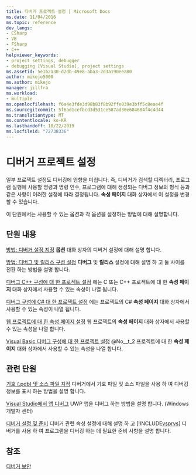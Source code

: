 ```yaml
---
title: 디버거 프로젝트 설정 | Microsoft Docs
ms.date: 11/04/2016
ms.topic: reference
dev_langs:
- CSharp
- VB
- FSharp
- C++
helpviewer_keywords:
- project settings, debugger
- debugging [Visual Studio], project settings
ms.assetid: 5e1b2a30-d2db-49e8-aba3-2d3a190eea80
author: mikejo5000
ms.author: mikejo
manager: jillfra
ms.workload:
- multiple
ms.openlocfilehash: f6a4e3fde3d98b83f8b92ffe039e3bff5c8eae4f
ms.sourcegitcommit: 5f6ad1cefbcd3d531ce587ad30e684684f4c4d44
ms.translationtype: MT
ms.contentlocale: ko-KR
ms.lasthandoff: 10/22/2019
ms.locfileid: "72738336"
---
```

# <a name="debugger-project-settings"></a>디버거 프로젝트 설정
일부 프로젝트 설정도 디버깅에 영향을 미칩니다. 즉, 디버거가 검색할 디렉터리, 프로그램 실행에 사용할 명령과 명령 인수, 프로그램에 대해 생성되는 디버그 정보의 형식 등과 같은 사항이 이러한 설정에 따라 결정됩니다. **속성 페이지** 대화 상자에서 이 설정을 변경할 수 있습니다.

 이 단원에서는 사용할 수 있는 옵션과 각 옵션을 설정하는 방법에 대해 설명합니다.

## <a name="in-this-section"></a>단원 내용
 [방법: 디버거 설정 지정](../debugger/how-to-specify-debugger-settings.md) **옵션** 대화 상자의 디버거 설정에 대해 설명 합니다.

 [방법: 디버그 및 릴리스 구성 설정](../debugger/how-to-set-debug-and-release-configurations.md) **디버그** 및 **릴리스** 설정에 대해 설명 하 고 둘 사이를 전환 하는 방법을 설명 합니다.

 [디버그 C++ 구성에 대 한 프로젝트 설정](../debugger/project-settings-for-a-cpp-debug-configuration.md) 에는 C 또는 C++ 프로젝트에 대 한 **속성 페이지** 대화 상자에서 사용할 수 있는 속성이 나열 됩니다.

 [디버그 구성에 C# 대 한 프로젝트 설정](../debugger/project-settings-for-csharp-debug-configurations.md) 에는 프로젝트의 C# **속성 페이지** 대화 상자에서 사용할 수 있는 속성이 나열 됩니다.

 [웹 프로젝트에 대 한 속성 페이지 설정](../debugger/property-pages-settings-for-web-projects.md) 웹 프로젝트의 **속성 페이지** 대화 상자에서 사용할 수 있는 속성을 나열 합니다.

 [Visual Basic 디버그 구성에 대 한 프로젝트 설정](../debugger/project-settings-for-a-visual-basic-debug-configuration.md) @No__t_2 프로젝트에 대 한 **속성 페이지** 대화 상자에서 사용할 수 있는 속성을 나열 합니다.

## <a name="related-sections"></a>관련 단원
 [기호 (.pdb) 및 소스 파일 지정](../debugger/specify-symbol-dot-pdb-and-source-files-in-the-visual-studio-debugger.md) 디버거에서 기호 파일 및 소스 파일을 사용 하 여 디버깅 정보를 표시 하는 방법을 설명 합니다.

 [Visual Studio에서 앱 디버그](/visualstudio/debugger/debugging-windows-store-and-windows-universal-apps) UWP 앱을 디버그 하는 방법을 설명 합니다. (Windows 개발자 센터)

 [디버거 설정 및 준비](../debugger/debugger-settings-and-preparation.md) 디버거 관련 속성 설정에 대해 설명 하 고 [!INCLUDE[vsprvs](../code-quality/includes/vsprvs_md.md)] 디버거를 사용 하 여 프로그램을 디버깅 하는 데 필요한 준비 사항을 설명 합니다.

## <a name="see-also"></a>참조
 [디버거 보안](../debugger/debugger-security.md)